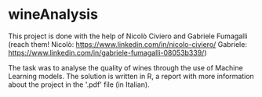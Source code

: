# wineAnalysis

This project is done with the help of Nicolò Civiero and Gabriele Fumagalli 
(reach them! Nicolò: https://www.linkedin.com/in/nicolo-civiero/   Gabriele: https://www.linkedin.com/in/gabriele-fumagalli-08053b339/)

The task was to analyse the quality of wines through the use of Machine Learning models.
The solution is written in R, a report with more information about the project in the '.pdf' file (in Italian).

